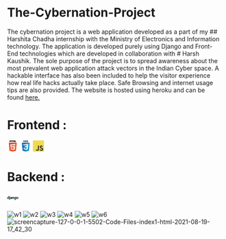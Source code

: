 # The-Cybernation-Project
The cybernation project is a web application developed as a part of my ## Harshita Chadha internship with the Ministry of Electronics and Information technology. The application is developed purely using Django and Front-End technologies which are developed in collaboration with # Harsh Kaushik. The sole purpose of the project is to spread awareness about the most prevalent web application attack vectors in the Indian Cyber space. A hackable interface has also been included to help the visitor experience how real life hacks actually take place. Safe Browsing and internet usage tips are also provided. The website is hosted using heroku and can be found <a href="https://cybernation.herokuapp.com">here.</a>
# Frontend :
<img  alt="HTML5" width="26px" src="https://raw.githubusercontent.com/github/explore/80688e429a7d4ef2fca1e82350fe8e3517d3494d/topics/html/html.png" />
<img  alt="CSS3" width="26px" src="https://raw.githubusercontent.com/github/explore/80688e429a7d4ef2fca1e82350fe8e3517d3494d/topics/css/css.png" />
<img  alt="JavaScript" width="26px" src="https://raw.githubusercontent.com/github/explore/80688e429a7d4ef2fca1e82350fe8e3517d3494d/topics/javascript/javascript.png" />

# Backend :
<img  alt="JavaScript" width="26px" src="https://raw.githubusercontent.com/github/explore/80688e429a7d4ef2fca1e82350fe8e3517d3494d/topics/django/django.png" />

![w1](https://user-images.githubusercontent.com/60865477/130093306-93997f47-c3cc-47d6-bab6-27bfc45531fd.png)
![w2](https://user-images.githubusercontent.com/60865477/130093328-a2cd2f18-af9e-4f72-aa2e-f2bf71b91d69.png)
![w3](https://user-images.githubusercontent.com/60865477/130093341-1a7557f2-a971-4179-bfa0-cdef0a57a49e.png)
![w4](https://user-images.githubusercontent.com/60865477/130093353-cae8b3d3-da77-423c-9390-4297ee17e358.png)
![w5](https://user-images.githubusercontent.com/60865477/130093366-53acad0b-a2c6-4cba-b5b5-cc0b0c69bfa4.png)
![w6](https://user-images.githubusercontent.com/60865477/130093380-4bafaa6c-7c6c-42ea-9263-7edceeced56f.png)
![screencapture-127-0-0-1-5502-Code-Files-index1-html-2021-08-19-17_42_30](https://user-images.githubusercontent.com/60865477/130093407-ab1874eb-a370-469a-be4c-4983ddf88b4e.png)

